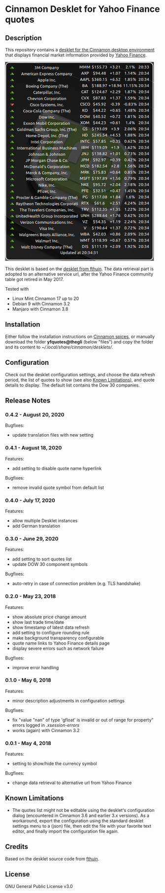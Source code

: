 # Cinnamon Desklet for Yahoo Finance quotes

## Description
This repository contains a [desklet for the Cinnamon desktop environment](https://cinnamon-spices.linuxmint.com/desklets) that displays financial market information provided by [Yahoo Finance](https://finance.yahoo.com/).

![Screenshot](screenshot.png)

This desklet is based on the [desklet from fthuin](https://github.com/fthuin/yahoofinance-cinnamon-desklet). The data retrieval part is adopted to an alternative service url, after the Yahoo Finance community table got retired in May 2017.

Tested with

- Linux Mint Cinnamon 17 up to 20
- Debian 9 with Cinnamon 3.2
- Manjaro with Cinnamon 3.8


## Installation
Either follow the installation instructions on [Cinnamon spices](https://cinnamon-spices.linuxmint.com/desklets), or manually download the folder **yfquotes@thegli** (below "files") and copy the folder and its content to *~/.local/share/cinnamon/desklets/*.

## Configuration
Check out the desklet configuration settings, and choose the data refresh period, the list of quotes to show (see also [Known Limitations](#known-limitations)), and quote details to display. The default list contains the Dow 30 companies.

## Release Notes

### 0.4.2 - August 20, 2020
Bugfixes:
* update translation files with new setting

### 0.4.1 - August 18, 2020
Features:
* add setting to disable quote name hyperlink

Bugfixes:
* remove invalid quote symbol from default list

### 0.4.0 - July 17, 2020 
Features:
* allow multiple Desklet instances
* add German translation

### 0.3.0 - June 29, 2020
Features:
* add setting to sort quotes list
* update DOW 30 component symbols

Bugfixes:
* auto-retry in case of connection problem (e.g. TLS handshake)

### 0.2.0 - May 23, 2018
Features:
* show absolute price change amount
* show last trade time/date
* show timestamp of latest data refresh
* add setting to configure rounding rule
* make background transparency configurable
* quote name links to Yahoo Finance details page
* display severe errors such as network failure

Bugfixes:
* improve error handling

### 0.1.0 - May 6, 2018
Features:
* minor description adjustments in configuration settings

Bugfixes:
* fix "value "nan" of type 'gfloat' is invalid or out of range for property" errors logged in *.xsession-errors*
* works (again) with Cinnamon 3.2

### 0.0.1 - May 4, 2018
Features:
* setting to show/hide the currency symbol

Bugfixes:
* change data retrieval to alternative url from Yahoo Finance

## Known Limitations

* The quotes list might not be editable using the desklet's configuration dialog (encountered in Cinnamon 3.6 and earlier 3.x versions). As a workaround, export the configuration using the standard desklet settings menu to a (json) file, then edit the file with your favorite text editor, and finally import the configuration file again.

## Credits
Based on the desklet source code from [fthuin](https://github.com/fthuin/yahoofinance-cinnamon-desklet).

## License
GNU General Public License v3.0
